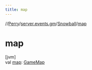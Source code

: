 ```yaml
---
title: map
---
```

//[Perry](../../../index.html)/[server.events.gm](../index.html)/[Snowball](index.html)/[map](map.html)



# map



[jvm]\
val [map](map.html): [GameMap](../../server.maps/-game-map/index.html)




